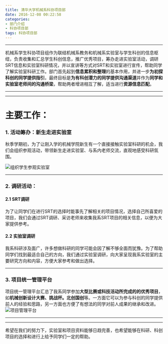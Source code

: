 ```yaml
---
title: 清华大学机械系科协项目部
date: 2016-12-08 00:22:58
categories: 
- 部门介绍
- 科协项目部
tags: 科协项目部
---
```

***
机械系学生科协项目组作为联结机械系教务和机械系实验室与学生科创的信息枢纽，负责收集和汇总学生科创信息，推广优秀项目，筹办走进实验室活动，调研SRT信息和实验室科研情况，并以宣讲等方式对SRT和实验室进行宣传，帮助同学了解实验室科研工作。部门首先起到**信息累积和整理**的基本作用，并进一步**为初探科创的同学提供指引**，最终目标是**为有科创潜力的同学提供沟通渠道**并作为**同学和实验室老师间的沟通桥梁**，帮助两者增进相互了解，适当进行**资源信息匹配**。
<!-- more -->
***
***
# 主要工作：

### 1. 活动筹办：新生走进实验室

秋季学期初，为了让刚入学的机械学院新生有一个直接接触实验室科研的机会，我们会组织参观活动，带领新生走进实验室、与系内老师交流，直观地感受科研氛围。

![组织学生参观实验室](http://upload-images.jianshu.io/upload_images/3687179-e5bd50f243a18d43.jpg?imageMogr2/auto-orient/strip%7CimageView2/2/w/1240)
***
### 2. 调研活动：

#### 2.1 SRT调研

为了让同学们在进行SRT的选择时能事先了解相关的项目情况，选择自己所喜爱的项目，我们会通过SRT调研、采访老师来收集我系SRT项目的相关信息，以便为大家提供参考。

#### 2.2 实验室调研

我系科研涉及面广，许多想做科研的同学可能会因了解不够全面而犹豫。为了帮助同学们找到最适合自己的方向，我们通过实验室调研，向大家呈现我系实验室的主要研究方向和内容，方便大家参考和做出选择。
***
### 3. 项目统一管理平台

项目统一管理平台汇总了我系同学参加**大型比赛或科技活动所完成的的优秀项目**，如**机械创新设计大赛、挑战杯。北创国创**等。一方面它可以为参与科创的同学提供前人的经验和思路，另一方面也方便了有想法的同学对前人成果的继承和改进。
![项目管理平台](http://upload-images.jianshu.io/upload_images/3687179-446aec0ec0d2db32.png?imageMogr2/auto-orient/strip%7CimageView2/2/w/1240)
***
***
希望在我们的努力下，实验室和项目资料能够日趋完善，也希望能够在科研、科创项目的选择和进行上给予同学们一定的帮助。
